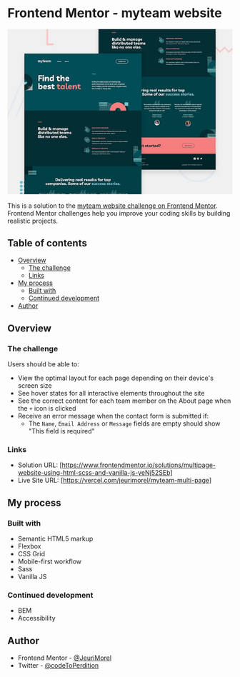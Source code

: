 # Frontend Mentor - myteam website

![Design preview for the myteam website coding challenge](./preview.jpg)

This is a solution to the [myteam website challenge on Frontend Mentor](https://www.frontendmentor.io/challenges/myteam-multipage-website-mxlEauvW). Frontend Mentor challenges help you improve your coding skills by building realistic projects.

## Table of contents

-   [Overview](#overview)
    -   [The challenge](#the-challenge)
    -   [Links](#links)
-   [My process](#my-process)
    -   [Built with](#built-with)
    -   [Continued development](#continued-development)
-   [Author](#author)

## Overview

### The challenge

Users should be able to:

-   View the optimal layout for each page depending on their device's screen size
-   See hover states for all interactive elements throughout the site
-   See the correct content for each team member on the About page when the `+` icon is clicked
-   Receive an error message when the contact form is submitted if:
    -   The `Name`, `Email Address` or `Message` fields are empty should show "This field is required"

### Links

-   Solution URL: [https://www.frontendmentor.io/solutions/multipage-website-using-html-scss-and-vanilla-js-yeNj52SEb]
-   Live Site URL: [https://vercel.com/jeurimorel/myteam-multi-page]

## My process

### Built with

-   Semantic HTML5 markup
-   Flexbox
-   CSS Grid
-   Mobile-first workflow
-   Sass
-   Vanilla JS

### Continued development

-   BEM
-   Accessibility

## Author

-   Frontend Mentor - [@JeuriMorel](https://www.frontendmentor.io/profile/JeuriMorel)
-   Twitter - [@codeToPerdition](https://twitter.com/codeToPerdition)
